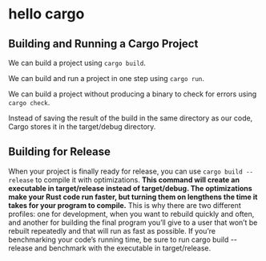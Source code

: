 # hello cargo

## Building and Running a Cargo Project

We can build a project using `cargo build`.

We can build and run a project in one step using `cargo run`.

We can build a project without producing a binary to check for errors using `cargo check`.

Instead of saving the result of the build in the same directory as our code, Cargo stores it in the target/debug directory.

## Building for Release

When your project is finally ready for release, you can use `cargo build --release` to compile it with optimizations. __This command will create an executable in target/release instead of target/debug. The optimizations make your Rust code run faster, but turning them on lengthens the time it takes for your program to compile.__ This is why there are two different profiles: one for development, when you want to rebuild quickly and often, and another for building the final program you’ll give to a user that won’t be rebuilt repeatedly and that will run as fast as possible. If you’re benchmarking your code’s running time, be sure to run cargo build --release and benchmark with the executable in target/release.

